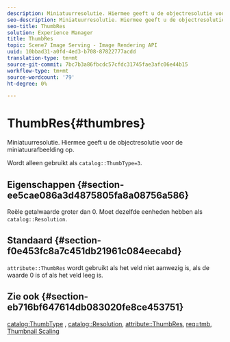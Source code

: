 ```yaml
---
description: Miniatuurresolutie. Hiermee geeft u de objectresolutie voor de miniatuurafbeelding op.
seo-description: Miniatuurresolutie. Hiermee geeft u de objectresolutie voor de miniatuurafbeelding op.
seo-title: ThumbRes
solution: Experience Manager
title: ThumbRes
topic: Scene7 Image Serving - Image Rendering API
uuid: 10bbad31-a0fd-4ed3-b708-87822777acdd
translation-type: tm+mt
source-git-commit: 7bc7b3a86fbcdc57cfdc31745fae3afc06e44b15
workflow-type: tm+mt
source-wordcount: '79'
ht-degree: 0%

---
```



# ThumbRes{#thumbres}

Miniatuurresolutie. Hiermee geeft u de objectresolutie voor de miniatuurafbeelding op.

Wordt alleen gebruikt als `catalog::ThumbType=3`.

## Eigenschappen {#section-ee5cae086a3d4875805fa8a08756a586}

Reële getalwaarde groter dan 0. Moet dezelfde eenheden hebben als `catalog::Resolution`.

## Standaard {#section-f0e453fc8a7c451db21961c084eecabd}

`attribute::ThumbRes` wordt gebruikt als het veld niet aanwezig is, als de waarde 0 is of als het veld leeg is.

## Zie ook {#section-eb716bf647614db083020fe8ce453751}

[catalog:ThumbType](../../../../../../is-api/image-catalog/image-serving-api-ref/c-image-catalog-reference/c-image-svg-data-reference/c-image-data-reference/r-thumbtype-cat.md#reference-41149ddffc8749cba2f8d9c8e2611e03) ,  [catalog::Resolution](../../../../../../is-api/image-catalog/image-serving-api-ref/c-image-catalog-reference/c-image-svg-data-reference/c-image-data-reference/r-resolution-cat.md#reference-de489f5f36b64bd0831749546f8728e1),  [attribute::ThumbRes](../../../../../../is-api/image-catalog/image-serving-api-ref/c-image-catalog-reference/c-attributes-reference/r-thumbres.md#reference-ac36cbbd0c8c433ebf7f515e54846501),  [req=tmb](../../../../../../is-api/http-ref/image-serving-api-ref/c-http-protocol-reference/c-command-reference/r-req/r-req.md#reference-907cdb4a97034db7ad94695f25552e76),  [Thumbnail Scaling](../../../../../../is-api/http-ref/image-serving-api-ref/c-http-protocol-reference/c-notes-on-server-behavior/r-thumbnail-scaling.md#reference-0f71817f721d4913b34816758d69b07f)
